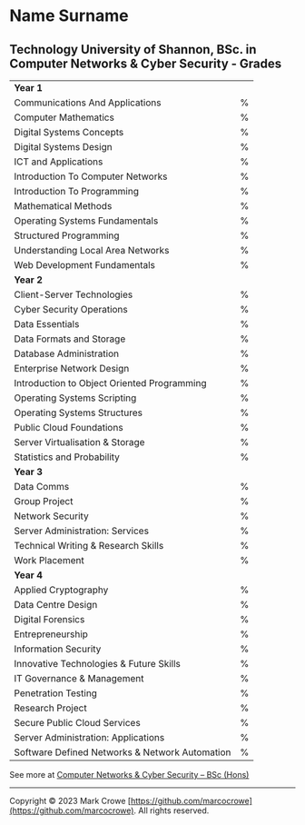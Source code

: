 # Name Surname

## Technology University of Shannon, BSc. in Computer Networks & Cyber Security - Grades

|                                                |   |
|------------------------------------------------|---|
| **Year 1**                                     |   |
| Communications And Applications                | % |
| Computer Mathematics                           | % |
| Digital Systems Concepts                       | % |
| Digital Systems Design                         | % |
| ICT and Applications                           | % |
| Introduction To Computer Networks              | % |
| Introduction To Programming                    | % |
| Mathematical Methods                           | % |
| Operating Systems Fundamentals                 | % |
| Structured Programming                         | % |
| Understanding Local Area Networks              | % |
| Web Development Fundamentals                   | % |
| **Year 2**                                     |   |
| Client-Server Technologies                     | % |
| Cyber Security Operations                      | % |
| Data Essentials                                | % |
| Data Formats and Storage                       | % |
| Database Administration                        | % |
| Enterprise Network Design                      | % |
| Introduction to Object Oriented Programming    | % |
| Operating Systems Scripting                    | % |
| Operating Systems Structures                   | % |
| Public Cloud Foundations                       | % |
| Server Virtualisation & Storage                | % |
| Statistics and Probability                     | % |
| **Year 3**                                     |   |
| Data Comms                                     | % |
| Group Project                                  | % |
| Network Security                               | % |
| Server Administration: Services                | % |
| Technical Writing & Research Skills            | % |
| Work Placement                                 | % |
| **Year 4**                                     |   |
| Applied Cryptography                           | % |
| Data Centre Design                             | % |
| Digital Forensics                              | % |
| Entrepreneurship                               | % |
| Information Security                           | % |
| Innovative Technologies & Future Skills        | % |
| IT Governance & Management                     | % |
| Penetration Testing                            | % |
| Research Project                               | % |
| Secure Public Cloud Services                   | % |
| Server Administration: Applications            | % |
| Software Defined Networks & Network Automation | % |

See more at [Computer Networks & Cyber Security – BSc (Hons)](https://tus.ie/courses/us827/ "Computer Networks & Cyber Security – BSc (Hons)")

---

Copyright &copy; 2023 Mark Crowe [https://github.com/marcocrowe](https://github.com/marcocrowe). All rights reserved.
